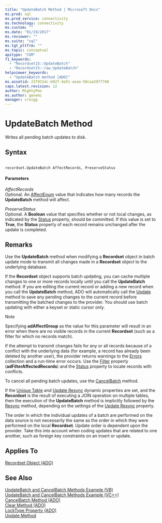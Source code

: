 ```yaml
---
title: "UpdateBatch Method | Microsoft Docs"
ms.prod: sql
ms.prod_service: connectivity
ms.technology: connectivity
ms.custom: ""
ms.date: "01/19/2017"
ms.reviewer: ""
ms.suite: "sql"
ms.tgt_pltfrm: ""
ms.topic: conceptual
apitype: "COM"
f1_keywords: 
  - "Recordset15::UpdateBatch"
  - "Recordset15::raw_UpdateBatch"
helpviewer_keywords: 
  - "UpdateBatch method [ADO]"
ms.assetid: 23f9314c-b027-4a51-aeae-50caa2977740
caps.latest.revision: 12
author: MightyPen
ms.author: genemi
manager: craigg
---
```

# UpdateBatch Method
Writes all pending batch updates to disk.  
  
## Syntax  
  
```  
  
recordset.UpdateBatch AffectRecords, PreserveStatus  
```  
  
#### Parameters  
 *AffectRecords*  
 Optional. An [AffectEnum](../../../ado/reference/ado-api/affectenum.md) value that indicates how many records the **UpdateBatch** method will affect.  
  
 *PreserveStatus*  
 Optional. A **Boolean** value that specifies whether or not local changes, as indicated by the [Status](../../../ado/reference/ado-api/status-property-ado-recordset.md) property, should be committed. If this value is set to **True**, the **Status** property of each record remains unchanged after the update is completed.  
  
## Remarks  
 Use the **UpdateBatch** method when modifying a **Recordset** object in batch update mode to transmit all changes made in a **Recordset** object to the underlying database.  
  
 If the **Recordset** object supports batch updating, you can cache multiple changes to one or more records locally until you call the **UpdateBatch** method. If you are editing the current record or adding a new record when you call the **UpdateBatch** method, ADO will automatically call the [Update](../../../ado/reference/ado-api/update-method.md) method to save any pending changes to the current record before transmitting the batched changes to the provider. You should use batch updating with either a keyset or static cursor only.  
  
> [!NOTE]
>  Specifying **adAffectGroup** as the value for this parameter will result in an error when there are no visible records in the current **Recordset** (such as a filter for which no records match).  
  
 If the attempt to transmit changes fails for any or all records because of a conflict with the underlying data (for example, a record has already been deleted by another user), the provider returns warnings to the [Errors](../../../ado/reference/ado-api/errors-collection-ado.md) collection and a run-time error occurs. Use the [Filter](../../../ado/reference/ado-api/filter-property.md) property (**adFilterAffectedRecords**) and the [Status](../../../ado/reference/ado-api/status-property-ado-recordset.md) property to locate records with conflicts.  
  
 To cancel all pending batch updates, use the [CancelBatch](../../../ado/reference/ado-api/cancelbatch-method-ado.md) method.  
  
 If the [Unique Table](../../../ado/reference/ado-api/unique-table-unique-schema-unique-catalog-properties-dynamic-ado.md) and [Update Resync](../../../ado/reference/ado-api/update-resync-property-dynamic-ado.md) dynamic properties are set, and the **Recordset** is the result of executing a JOIN operation on multiple tables, then the execution of the **UpdateBatch** method is implicitly followed by the [Resync](../../../ado/reference/ado-api/resync-method.md) method, depending on the settings of the [Update Resync](../../../ado/reference/ado-api/update-resync-property-dynamic-ado.md) property.  
  
 The order in which the individual updates of a batch are performed on the data source is not necessarily the same as the order in which they were performed on the local **Recordset**. Update order is dependent upon the provider. Take this into account when coding updates that are related to one another, such as foreign key constraints on an insert or update.  
  
## Applies To  
 [Recordset Object (ADO)](../../../ado/reference/ado-api/recordset-object-ado.md)  
  
## See Also  
 [UpdateBatch and CancelBatch Methods Example (VB)](../../../ado/reference/ado-api/updatebatch-and-cancelbatch-methods-example-vb.md)   
 [UpdateBatch and CancelBatch Methods Example (VC++)](../../../ado/reference/ado-api/updatebatch-and-cancelbatch-methods-example-vc.md)   
 [CancelBatch Method (ADO)](../../../ado/reference/ado-api/cancelbatch-method-ado.md)   
 [Clear Method (ADO)](../../../ado/reference/ado-api/clear-method-ado.md)   
 [LockType Property (ADO)](../../../ado/reference/ado-api/locktype-property-ado.md)   
 [Update Method](../../../ado/reference/ado-api/update-method.md)
